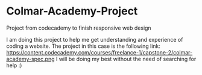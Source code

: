 # Colmar-Academy-Project
Project from codecademy to finish responsive web design

I am doing this project to help me get understanding and experience of coding a website. 
The project in this case is the following link: https://content.codecademy.com/courses/freelance-1/capstone-2/colmar-academy-spec.png
I will be doing my best without the need of searching for help :)

